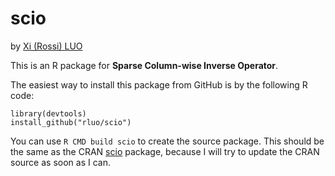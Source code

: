 # scio #

by [Xi (Rossi) LUO](https://sites.google.com/site/xirossiluo/)

This is an R package for **Sparse Column-wise Inverse Operator**. 

The easiest way to install this package from GitHub is by the following R code:
	
	library(devtools)
	install_github("rluo/scio")

You can use `R CMD build scio` to create the source package.  This should be the same as the CRAN [scio](http://cran.r-project.org/web/packages/scio/index.html)  package, because I will try to update the CRAN source as soon as I can. 

